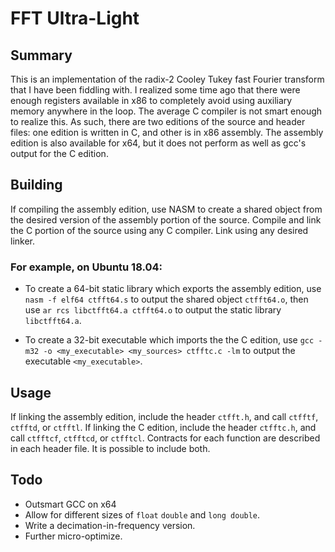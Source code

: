 # FFT Ultra-Light

## Summary

This is an implementation of the radix-2 Cooley Tukey fast Fourier transform that I have been fiddling with. I realized some time ago that there were enough registers available in x86 to completely avoid using auxiliary memory anywhere in the loop. The average C compiler is not smart enough to realize this. As such, there are two editions of the source and header files: one edition is written in C, and other is in x86 assembly. The assembly edition is also available for x64, but it does not perform as well as gcc's output for the C edition.

## Building

If compiling the assembly edition, use NASM to create a shared object from the desired version of the assembly portion of the source. Compile and link the C portion of the source using any C compiler. Link using any desired linker.

### For example, on Ubuntu 18.04:

- To create a 64-bit static library which exports the assembly edition, use `nasm -f elf64 ctfft64.s` to output the shared object `ctfft64.o`, then use `ar rcs libctfft64.a ctfft64.o` to output the static library `libctfft64.a`.

- To create a 32-bit executable which imports the the C edition, use `gcc -m32 -o <my_executable> <my_sources> ctfftc.c -lm` to output the executable `<my_executable>`.

## Usage

If linking the assembly edition, include the header `ctfft.h`, and call `ctfftf`, `ctfftd`, or `ctfftl`. If linking the C edition, include the header `ctfftc.h`, and call `ctfftcf`, `ctfftcd`, or `ctfftcl`.  Contracts for each function are described in each header file. It is possible to include both.

## Todo

- Outsmart GCC on x64
- Allow for different sizes of `float` `double` and `long double`.
- Write a decimation-in-frequency version.
- Further micro-optimize.
